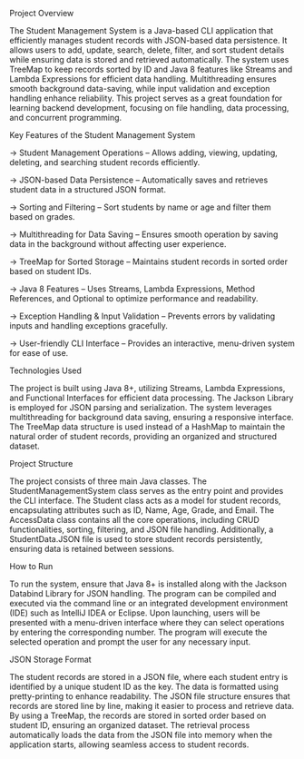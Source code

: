 Project Overview

The Student Management System is a Java-based CLI application that efficiently manages student records with JSON-based data persistence. It allows users to add, update, search, delete, filter, and sort student details while ensuring data is stored and retrieved automatically. The system uses TreeMap to keep records sorted by ID and Java 8 features like Streams and Lambda Expressions for efficient data handling. Multithreading ensures smooth background data-saving, while input validation and exception handling enhance reliability. This project serves as a great foundation for learning backend development, focusing on file handling, data processing, and concurrent programming.


Key Features of the Student Management System

-> Student Management Operations – Allows adding, viewing, updating, deleting, and searching student records efficiently.

-> JSON-based Data Persistence – Automatically saves and retrieves student data in a structured JSON format.

-> Sorting and Filtering – Sort students by name or age and filter them based on grades.

-> Multithreading for Data Saving – Ensures smooth operation by saving data in the background without affecting user experience.

-> TreeMap for Sorted Storage – Maintains student records in sorted order based on student IDs.

-> Java 8 Features – Uses Streams, Lambda Expressions, Method References, and Optional to optimize performance and readability.

-> Exception Handling & Input Validation – Prevents errors by validating inputs and handling exceptions gracefully.

-> User-friendly CLI Interface – Provides an interactive, menu-driven system for ease of use.

Technologies Used

The project is built using Java 8+, utilizing Streams, Lambda Expressions, and Functional Interfaces for efficient data processing. The Jackson Library is employed for JSON parsing and serialization. The system leverages multithreading for background data saving, ensuring a responsive interface. The TreeMap data structure is used instead of a HashMap to maintain the natural order of student records, providing an organized and structured dataset.

Project Structure

The project consists of three main Java classes. The StudentManagementSystem class serves as the entry point and provides the CLI interface. The Student class acts as a model for student records, encapsulating attributes such as ID, Name, Age, Grade, and Email. The AccessData class contains all the core operations, including CRUD functionalities, sorting, filtering, and JSON file handling. Additionally, a StudentData.JSON file is used to store student records persistently, ensuring data is retained between sessions.

How to Run

To run the system, ensure that Java 8+ is installed along with the Jackson Databind Library for JSON handling. The program can be compiled and executed via the command line or an integrated development environment (IDE) such as IntelliJ IDEA or Eclipse. Upon launching, users will be presented with a menu-driven interface where they can select operations by entering the corresponding number. The program will execute the selected operation and prompt the user for any necessary input.

JSON Storage Format

The student records are stored in a JSON file, where each student entry is identified by a unique student ID as the key. The data is formatted using pretty-printing to enhance readability. The JSON file structure ensures that records are stored line by line, making it easier to process and retrieve data. By using a TreeMap, the records are stored in sorted order based on student ID, ensuring an organized dataset. The retrieval process automatically loads the data from the JSON file into memory when the application starts, allowing seamless access to student records.

